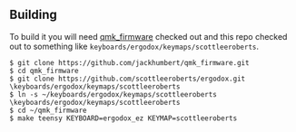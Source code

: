 ## Building

To build it you will need [qmk_firmware][qmk] checked out and this repo checked
out to something like `keyboards/ergodox/keymaps/scottleeroberts`.

 [qmk]: https://github.com/jackhumbert/qmk_firmware

```
$ git clone https://github.com/jackhumbert/qmk_firmware.git
$ cd qmk_firmware
$ git clone https://github.com/scottleeroberts/ergodox.git \keyboards/ergodox/keymaps/scottleeroberts
$ ln -s ~/keyboards/ergodox/keymaps/scottleeroberts \keyboards/ergodox/keymaps/scottleeroberts
$ cd ~/qmk_firmware
$ make teensy KEYBOARD=ergodox_ez KEYMAP=scottleeroberts
